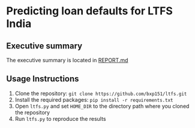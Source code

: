 # Predicting loan defaults for LTFS India

## Executive summary

The executive summary is located in [REPORT.md](./REPORT.md)

## Usage Instructions

1. Clone the repository: `git clone https://github.com/bxp151/ltfs.git
`
2. Install the required packages: `pip install -r requirements.txt `
3. Open `ltfs.py` and set `HOME_DIR` to the directory path where you cloned the repository
4. Run `ltfs.py` to reproduce the results
